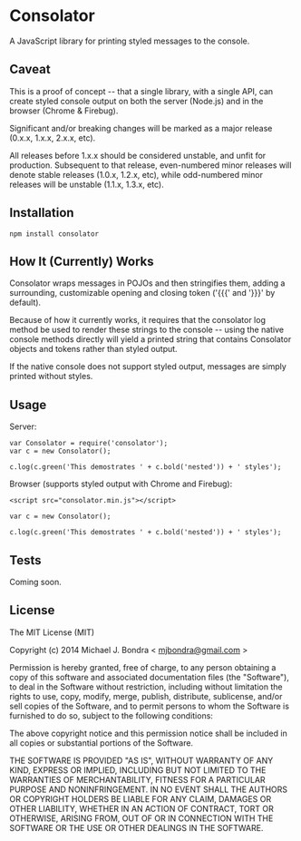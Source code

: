 # Consolator

A JavaScript library for printing styled messages to the console.

## Caveat

This is a proof of concept -- that a single library, with a single API, can create styled console output on both the server (Node.js) and in the browser (Chrome & Firebug).

Significant and/or breaking changes will be marked as a major release (0.x.x, 1.x.x, 2.x.x, etc).

All releases before 1.x.x should be considered unstable, and unfit for production. Subsequent to that release, even-numbered minor releases will denote stable releases (1.0.x, 1.2.x, etc), while odd-numbered minor releases will be unstable (1.1.x, 1.3.x, etc).

## Installation

```
npm install consolator
```

## How It (Currently) Works

Consolator wraps messages in POJOs and then stringifies them, adding a surrounding, customizable opening and closing token ('{{{' and '}}}' by default).

Because of how it currently works, it requires that the consolator log method be used to render these strings to the console -- using the native console methods directly will yield a printed string that contains Consolator objects and tokens rather than styled output.

If the native console does not support styled output, messages are simply printed without styles.

## Usage

Server:

```
var Consolator = require('consolator');
var c = new Consolator();

c.log(c.green('This demostrates ' + c.bold('nested')) + ' styles');
```

Browser (supports styled output with Chrome and Firebug):

```<script src="consolator.min.js"></script>```

```
var c = new Consolator();

c.log(c.green('This demostrates ' + c.bold('nested')) + ' styles');
```



## Tests

Coming soon.

## License

The MIT License (MIT)

Copyright (c) 2014 Michael J. Bondra < [mjbondra@gmail.com](mailto:mjbondra@gmail.com) >

Permission is hereby granted, free of charge, to any person obtaining a copy
of this software and associated documentation files (the "Software"), to deal
in the Software without restriction, including without limitation the rights
to use, copy, modify, merge, publish, distribute, sublicense, and/or sell
copies of the Software, and to permit persons to whom the Software is
furnished to do so, subject to the following conditions:

The above copyright notice and this permission notice shall be included in
all copies or substantial portions of the Software.

THE SOFTWARE IS PROVIDED "AS IS", WITHOUT WARRANTY OF ANY KIND, EXPRESS OR
IMPLIED, INCLUDING BUT NOT LIMITED TO THE WARRANTIES OF MERCHANTABILITY,
FITNESS FOR A PARTICULAR PURPOSE AND NONINFRINGEMENT. IN NO EVENT SHALL THE
AUTHORS OR COPYRIGHT HOLDERS BE LIABLE FOR ANY CLAIM, DAMAGES OR OTHER
LIABILITY, WHETHER IN AN ACTION OF CONTRACT, TORT OR OTHERWISE, ARISING FROM,
OUT OF OR IN CONNECTION WITH THE SOFTWARE OR THE USE OR OTHER DEALINGS IN
THE SOFTWARE.
